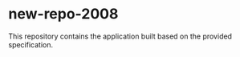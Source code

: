 # new-repo-2008

This repository contains the application built based on the provided specification.